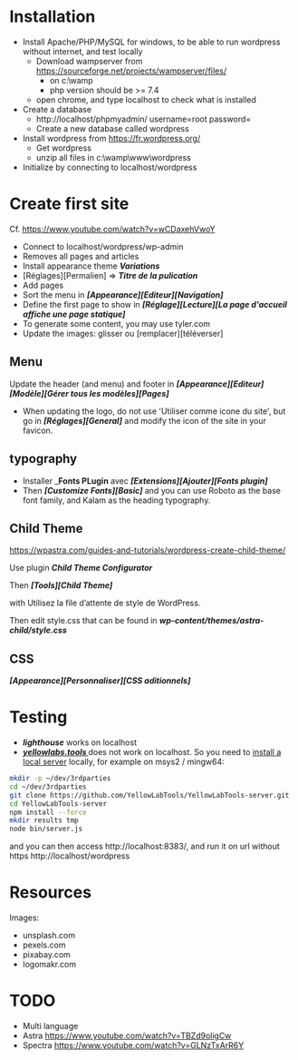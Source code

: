 # Installation

* Install Apache/PHP/MySQL for windows, to be able to run wordpress without internet, and test locally
  * Download wampserver from https://sourceforge.net/projects/wampserver/files/
    * on c:\wamp
    * php version should be >= 7.4
  * open chrome, and type  localhost  to check what is installed
* Create a database
  * http://localhost/phpmyadmin/  username=root  password=
  * Create a new database called wordpress
* Install wordpress from https://fr.wordpress.org/
  * Get wordpress
  * unzip all files in c:\wamp\www\wordpress
* Initialize by connecting to localhost/wordpress


# Create first site

Cf. https://www.youtube.com/watch?v=wCDaxehVwoY

* Connect to localhost/wordpress/wp-admin
* Removes all pages and articles
* Install appearance theme ___Variations___
* [Réglages][Permalien] => ___Titre de la pulication___
* Add pages
* Sort the menu in ___[Appearance][Editeur][Navigation]___
* Define the first page to show in ___[Réglage][Lecture][La page d'accueil affiche une page statique]___
* To generate some content, you may use tyler.com
* Update the images: glisser ou [remplacer][téléverser]


## Menu
Update the header (and menu) and footer in ___[Appearance][Editeur][Modèle][Gérer tous les modèles][Pages]___
  * When updating the logo, do not use 'Utiliser comme icone du site', but go in ___[Réglages][General]___ and modify the icon of the site in your favicon.

## typography
* Installer ___Fonts PLugin__ avec ___[Extensions][Ajouter][Fonts plugin]___
* Then ___[Customize Fonts][Basic]___ and you can use Roboto as the base font family, and Kalam as the heading typography.


## Child Theme

https://wpastra.com/guides-and-tutorials/wordpress-create-child-theme/

Use plugin ___Child Theme Configurator___

Then ___[Tools][Child Theme]___

with Utilisez la file d’attente de style de WordPress.


Then edit style.css that can be found in ___wp-content/themes/astra-child/style.css___


## CSS

___[Appearance][Personnaliser][CSS aditionnels]___


# Testing

* ___lighthouse___ works on localhost
* ___[yellowlabs.tools ](https://yellowlab.tools/)___ does not work on localhost. So you need to
  [install a local server](https://github.com/YellowLabTools/YellowLabTools/wiki/Install-your-private-server)
  locally, for example on msys2 / mingw64:
```bash
mkdir -p ~/dev/3rdparties
cd ~/dev/3rdparties
git clone https://github.com/YellowLabTools/YellowLabTools-server.git
cd YellowLabTools-server
npm install --force
mkdir results tmp
node bin/server.js
```
and you can then access http://localhost:8383/, and run it on url without https http://localhost/wordpress

# Resources
Images:
* unsplash.com
* pexels.com
* pixabay.com
* logomakr.com

# TODO
* Multi language
* Astra https://www.youtube.com/watch?v=TBZd9oligCw
* Spectra https://www.youtube.com/watch?v=GLNzTxArR6Y
